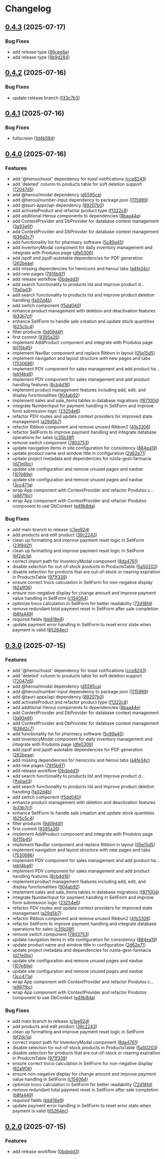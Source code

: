# Changelog

## [0.4.3](https://github.com/Nzola-Tech/nzola-gest-farm/compare/v0.4.2...v0.4.3) (2025-07-17)


### Bug Fixes

* add release type ([86cee6a](https://github.com/Nzola-Tech/nzola-gest-farm/commit/86cee6ac79b1d5aaab2af178db6359341f98c78b))
* add release type ([9b9d284](https://github.com/Nzola-Tech/nzola-gest-farm/commit/9b9d284872d971a9e71a9bf5fdb7259afd38d643))

## [0.4.2](https://github.com/Nzola-Tech/nzola-gest-farm/compare/v0.4.1...v0.4.2) (2025-07-16)


### Bug Fixes

* update release branch ([f33c7b3](https://github.com/Nzola-Tech/nzola-gest-farm/commit/f33c7b3707fcd2f417547dd62a4e401744eca20f))

## [0.4.1](https://github.com/Nzola-Tech/nzola-gest-farm/compare/v0.4.0...v0.4.1) (2025-07-16)


### Bug Fixes

* fullscreen ([1d4b584](https://github.com/Nzola-Tech/nzola-gest-farm/commit/1d4b5842d735b4cf5993f3c5f63c6a9c930f0d6b))

## [0.4.0](https://github.com/Nzola-Tech/nzola-gest-farm/compare/v0.3.0...v0.4.0) (2025-07-16)


### Features

* add '@heroui/toast' dependency for toast notifications ([cce8243](https://github.com/Nzola-Tech/nzola-gest-farm/commit/cce824327961d6d0524dafd3049534c27914cf89))
* add 'deleted' column to products table for soft deletion support ([72047d5](https://github.com/Nzola-Tech/nzola-gest-farm/commit/72047d5781668dea27769c065cefa6f82ca8dbf1))
* add @heroui/modal dependency ([d5595ca](https://github.com/Nzola-Tech/nzola-gest-farm/commit/d5595ca3549a496e80f174d0216b7d01487f6893))
* add @heroui/number-input dependency to package.json ([1115999](https://github.com/Nzola-Tech/nzola-gest-farm/commit/1115999ca03583f10d46a01074e53270e6e9c38e))
* add @tauri-apps/api dependency ([89207b0](https://github.com/Nzola-Tech/nzola-gest-farm/commit/89207b04f2e558ae704f78a37b196dc0320f77b0))
* add activateProduct and refactor product type ([f1322c8](https://github.com/Nzola-Tech/nzola-gest-farm/commit/f1322c81cb08c3595929ad02054576c6706f8239))
* add additional Heroui components to dependencies ([8baa44e](https://github.com/Nzola-Tech/nzola-gest-farm/commit/8baa44e6d03f5d2a91815dc5bea11bbd4999109f))
* add ContextProvider and DbProvider for database context management ([3a93e6f](https://github.com/Nzola-Tech/nzola-gest-farm/commit/3a93e6f3d77d955c253c3df9bc763f515320d61f))
* add ContextProvider and DbProvider for database context management ([636d2c7](https://github.com/Nzola-Tech/nzola-gest-farm/commit/636d2c70b1d522d4f212dffc7e4710589aa5dffa))
* add functionality list for pharmacy software ([5c89a45](https://github.com/Nzola-Tech/nzola-gest-farm/commit/5c89a458d5c6242a1a29a5353eee3a8260c4cade))
* add InventoryModal component for daily inventory management and integrate with Produtos page ([dfe0306](https://github.com/Nzola-Tech/nzola-gest-farm/commit/dfe0306399eb371c0d22ec2edcd7b2ecdb0599e5))
* add jspdf and jspdf-autotable dependencies for PDF generation ([262beae](https://github.com/Nzola-Tech/nzola-gest-farm/commit/262beae8208776809bd90ef87df864c4a1c74caf))
* add missing dependencies for heroicons and heroui tabs ([a4fe34c](https://github.com/Nzola-Tech/nzola-gest-farm/commit/a4fe34c59b4a10ed268eadaf272b615768074e00))
* add new pages ([7915b97](https://github.com/Nzola-Tech/nzola-gest-farm/commit/7915b976dd284a12f8fde1bfdad1b2f6f6fd3731))
* add release workflow ([0bdedd3](https://github.com/Nzola-Tech/nzola-gest-farm/commit/0bdedd3c61d38a21d76eab7eb75196350b05996a))
* add search functionality to products list and improve product d… ([1fa0ad3](https://github.com/Nzola-Tech/nzola-gest-farm/commit/1fa0ad3d2e422f7e3b407e888eb55a9c8a6aeee6))
* add search functionality to products list and improve product deletion handling ([fa02d4b](https://github.com/Nzola-Tech/nzola-gest-farm/commit/fa02d4be721fbbcfaa5df3fae71bbf4b6edeb2b1))
* add switch component ([f5dd040](https://github.com/Nzola-Tech/nzola-gest-farm/commit/f5dd0402bacf1efada8dfb2f534b7910af407926))
* enhance product management with deletion and deactivation features ([b33b7cf](https://github.com/Nzola-Tech/nzola-gest-farm/commit/b33b7cf9bd3ca3c27dc12a07e1789ed5f92b298e))
* enhance SellForm to handle sale creation and update stock quantities ([625c5c4](https://github.com/Nzola-Tech/nzola-gest-farm/commit/625c5c484f1c91ab92af30eb38dfb26a35062211))
* filter products ([9d09d4f](https://github.com/Nzola-Tech/nzola-gest-farm/commit/9d09d4ff49a2d96e7ac1199665ad1cdb164086d9))
* first commit ([9395a26](https://github.com/Nzola-Tech/nzola-gest-farm/commit/9395a261575ef55fa7b834a40928530ccdf6b235))
* implement AddProduct component and integrate with Produtos page ([b115b45](https://github.com/Nzola-Tech/nzola-gest-farm/commit/b115b45253a49b986a56709ff479d6deac371c0d))
* implement NavBar component and replace Ribbon in layout ([05e15d5](https://github.com/Nzola-Tech/nzola-gest-farm/commit/05e15d52b900b225b0347ab4a013a18733cfb16b))
* implement navigation and layout structure with new pages and tabs ([7530686](https://github.com/Nzola-Tech/nzola-gest-farm/commit/753068613a2f65e17407f9cfdceb3b76587adeb4))
* implement PDV component for sales management and add product ha… ([eb14ba9](https://github.com/Nzola-Tech/nzola-gest-farm/commit/eb14ba9ff86f85d92d89ff3b8d341e119607eef4))
* implement PDV component for sales management and add product handling features ([8cb4d16](https://github.com/Nzola-Tech/nzola-gest-farm/commit/8cb4d16c33891ba29525ada563814d70b3f1ad9f))
* implement product management features including add, edit, and display functionalities ([904ab92](https://github.com/Nzola-Tech/nzola-gest-farm/commit/904ab925ed6c346cc90b5a546216cbc028660c06))
* implement sales and sale_items tables in database migrations ([f87100d](https://github.com/Nzola-Tech/nzola-gest-farm/commit/f87100dffa56cccea64bdd2f4c280d388db4accd))
* integrate NumberInput for payment handling in SellForm and improve form submission logic ([23254e6](https://github.com/Nzola-Tech/nzola-gest-farm/commit/23254e6d7537e5b2d32fdc8f170c48710fc915b9))
* refactor PDV routes and update context providers for improved state management ([a29d5b7](https://github.com/Nzola-Tech/nzola-gest-farm/commit/a29d5b73d27e50391a2ebd3d1f54c62574328859))
* refactor Ribbon component and remove unused Ribbon2 ([41b3306](https://github.com/Nzola-Tech/nzola-gest-farm/commit/41b33064b6f263d6b683799518012669e236bedd))
* refactor SellForm to improve payment handling and integrate database operations for sales ([c35b38f](https://github.com/Nzola-Tech/nzola-gest-farm/commit/c35b38fd5face4d43bdfea2a10c0a9ab85b5fb79))
* remove switch component ([7803753](https://github.com/Nzola-Tech/nzola-gest-farm/commit/780375368f7c2421e690972a4aa3ec5e3732ab3c))
* update navigation items in site configuration for consistency ([884ea19](https://github.com/Nzola-Tech/nzola-gest-farm/commit/884ea19a8a8b5783f6e01ee87e7fe1610832eda2))
* update product name and window title in configuration ([2d62e71](https://github.com/Nzola-Tech/nzola-gest-farm/commit/2d62e71fa38a9191d1b77d89a8151a0a9e633a64))
* update project metadata and dependencies for nzola-gest-farmacia ([d21e0bc](https://github.com/Nzola-Tech/nzola-gest-farm/commit/d21e0bc69f2d07ecd690e9fc1c88f7bdc4976820))
* update site configuration and remove unused pages and navbar ([107e89e](https://github.com/Nzola-Tech/nzola-gest-farm/commit/107e89e354b47340f63f7361c1e44dff021fd838))
* update site configuration and remove unused pages and navbar ([3cc471a](https://github.com/Nzola-Tech/nzola-gest-farm/commit/3cc471af00750fdba188243708afaec1ee7bef68))
* wrap App component with ContextProvider and refactor Produtos c… ([a987fbc](https://github.com/Nzola-Tech/nzola-gest-farm/commit/a987fbcdd9eb77c176ace5f1dfafb07c5ed34c8d))
* wrap App component with ContextProvider and refactor Produtos component to use DbContext ([e49b8da](https://github.com/Nzola-Tech/nzola-gest-farm/commit/e49b8da8784179506329c22d6aa082703e25be8f))


### Bug Fixes

* add main branch to release ([c1ee92d](https://github.com/Nzola-Tech/nzola-gest-farm/commit/c1ee92dceb5c1f80a9bc198b7719b0c9b166d86b))
* add products and edit product ([39c2243](https://github.com/Nzola-Tech/nzola-gest-farm/commit/39c224340eecb35b5842a2d04f1209cd050b891e))
* clean up formatting and improve payment reset logic in SellForm ([23f8d2f](https://github.com/Nzola-Tech/nzola-gest-farm/commit/23f8d2f0eaaa2c12a18b395401de5111bcc4829f))
* clean up formatting and improve payment reset logic in SellForm ([bf2dc1a](https://github.com/Nzola-Tech/nzola-gest-farm/commit/bf2dc1a74b86e435ae7477ab33d2b2f2d1606f0a))
* correct import path for InventoryModal component ([8da4761](https://github.com/Nzola-Tech/nzola-gest-farm/commit/8da4761eb6a6be868dd85f98ddff832e0dd70c23))
* disable selection for out-of-stock products in ProductsTable ([5a50203](https://github.com/Nzola-Tech/nzola-gest-farm/commit/5a50203445fd3b1116289dedc5c6cec8177c8609))
* disable selection for products that are out-of-stock or nearing expiration in ProductsTable ([971f339](https://github.com/Nzola-Tech/nzola-gest-farm/commit/971f3394e831604cb78b22477d141d16e7f7df90))
* ensure correct troco calculation in SellForm for non-negative display ([82a1f06](https://github.com/Nzola-Tech/nzola-gest-farm/commit/82a1f06a1fe2372240045083e212dc9015f6f104))
* ensure non-negative display for change amount and improve payment value handling in SellForm ([c154064](https://github.com/Nzola-Tech/nzola-gest-farm/commit/c1540640bb089e1fbf5dd2ed937ebe7a8477b04f))
* optimize troco calculation in SellForm for better readability ([72d18fd](https://github.com/Nzola-Tech/nzola-gest-farm/commit/72d18fdf6ff47879b6fdee115d01b14e46cc2b89))
* remove redundant total payment reset in SellForm after sale completion ([b8fa449](https://github.com/Nzola-Tech/nzola-gest-farm/commit/b8fa449e143e3a63c12e70855ed13dbf87ee3b5e))
* required fields ([bb818e9](https://github.com/Nzola-Tech/nzola-gest-farm/commit/bb818e9a02fad8705013cfacea37f1b3363a41e6))
* update payment error handling in SellForm to reset error state when payment is valid ([65264ec](https://github.com/Nzola-Tech/nzola-gest-farm/commit/65264ecd1d357eac7ac07fde49f8863c70b4ed17))

## [0.3.0](https://github.com/Nzola-Tech/nzola-gest-farm/compare/v0.2.0...v0.3.0) (2025-07-15)


### Features

* add '@heroui/toast' dependency for toast notifications ([cce8243](https://github.com/Nzola-Tech/nzola-gest-farm/commit/cce824327961d6d0524dafd3049534c27914cf89))
* add 'deleted' column to products table for soft deletion support ([72047d5](https://github.com/Nzola-Tech/nzola-gest-farm/commit/72047d5781668dea27769c065cefa6f82ca8dbf1))
* add @heroui/modal dependency ([d5595ca](https://github.com/Nzola-Tech/nzola-gest-farm/commit/d5595ca3549a496e80f174d0216b7d01487f6893))
* add @heroui/number-input dependency to package.json ([1115999](https://github.com/Nzola-Tech/nzola-gest-farm/commit/1115999ca03583f10d46a01074e53270e6e9c38e))
* add @tauri-apps/api dependency ([89207b0](https://github.com/Nzola-Tech/nzola-gest-farm/commit/89207b04f2e558ae704f78a37b196dc0320f77b0))
* add activateProduct and refactor product type ([f1322c8](https://github.com/Nzola-Tech/nzola-gest-farm/commit/f1322c81cb08c3595929ad02054576c6706f8239))
* add additional Heroui components to dependencies ([8baa44e](https://github.com/Nzola-Tech/nzola-gest-farm/commit/8baa44e6d03f5d2a91815dc5bea11bbd4999109f))
* add ContextProvider and DbProvider for database context management ([3a93e6f](https://github.com/Nzola-Tech/nzola-gest-farm/commit/3a93e6f3d77d955c253c3df9bc763f515320d61f))
* add ContextProvider and DbProvider for database context management ([636d2c7](https://github.com/Nzola-Tech/nzola-gest-farm/commit/636d2c70b1d522d4f212dffc7e4710589aa5dffa))
* add functionality list for pharmacy software ([5c89a45](https://github.com/Nzola-Tech/nzola-gest-farm/commit/5c89a458d5c6242a1a29a5353eee3a8260c4cade))
* add InventoryModal component for daily inventory management and integrate with Produtos page ([dfe0306](https://github.com/Nzola-Tech/nzola-gest-farm/commit/dfe0306399eb371c0d22ec2edcd7b2ecdb0599e5))
* add jspdf and jspdf-autotable dependencies for PDF generation ([262beae](https://github.com/Nzola-Tech/nzola-gest-farm/commit/262beae8208776809bd90ef87df864c4a1c74caf))
* add missing dependencies for heroicons and heroui tabs ([a4fe34c](https://github.com/Nzola-Tech/nzola-gest-farm/commit/a4fe34c59b4a10ed268eadaf272b615768074e00))
* add new pages ([7915b97](https://github.com/Nzola-Tech/nzola-gest-farm/commit/7915b976dd284a12f8fde1bfdad1b2f6f6fd3731))
* add release workflow ([0bdedd3](https://github.com/Nzola-Tech/nzola-gest-farm/commit/0bdedd3c61d38a21d76eab7eb75196350b05996a))
* add search functionality to products list and improve product d… ([1fa0ad3](https://github.com/Nzola-Tech/nzola-gest-farm/commit/1fa0ad3d2e422f7e3b407e888eb55a9c8a6aeee6))
* add search functionality to products list and improve product deletion handling ([fa02d4b](https://github.com/Nzola-Tech/nzola-gest-farm/commit/fa02d4be721fbbcfaa5df3fae71bbf4b6edeb2b1))
* add switch component ([f5dd040](https://github.com/Nzola-Tech/nzola-gest-farm/commit/f5dd0402bacf1efada8dfb2f534b7910af407926))
* enhance product management with deletion and deactivation features ([b33b7cf](https://github.com/Nzola-Tech/nzola-gest-farm/commit/b33b7cf9bd3ca3c27dc12a07e1789ed5f92b298e))
* enhance SellForm to handle sale creation and update stock quantities ([625c5c4](https://github.com/Nzola-Tech/nzola-gest-farm/commit/625c5c484f1c91ab92af30eb38dfb26a35062211))
* filter products ([9d09d4f](https://github.com/Nzola-Tech/nzola-gest-farm/commit/9d09d4ff49a2d96e7ac1199665ad1cdb164086d9))
* first commit ([9395a26](https://github.com/Nzola-Tech/nzola-gest-farm/commit/9395a261575ef55fa7b834a40928530ccdf6b235))
* implement AddProduct component and integrate with Produtos page ([b115b45](https://github.com/Nzola-Tech/nzola-gest-farm/commit/b115b45253a49b986a56709ff479d6deac371c0d))
* implement NavBar component and replace Ribbon in layout ([05e15d5](https://github.com/Nzola-Tech/nzola-gest-farm/commit/05e15d52b900b225b0347ab4a013a18733cfb16b))
* implement navigation and layout structure with new pages and tabs ([7530686](https://github.com/Nzola-Tech/nzola-gest-farm/commit/753068613a2f65e17407f9cfdceb3b76587adeb4))
* implement PDV component for sales management and add product ha… ([eb14ba9](https://github.com/Nzola-Tech/nzola-gest-farm/commit/eb14ba9ff86f85d92d89ff3b8d341e119607eef4))
* implement PDV component for sales management and add product handling features ([8cb4d16](https://github.com/Nzola-Tech/nzola-gest-farm/commit/8cb4d16c33891ba29525ada563814d70b3f1ad9f))
* implement product management features including add, edit, and display functionalities ([904ab92](https://github.com/Nzola-Tech/nzola-gest-farm/commit/904ab925ed6c346cc90b5a546216cbc028660c06))
* implement sales and sale_items tables in database migrations ([f87100d](https://github.com/Nzola-Tech/nzola-gest-farm/commit/f87100dffa56cccea64bdd2f4c280d388db4accd))
* integrate NumberInput for payment handling in SellForm and improve form submission logic ([23254e6](https://github.com/Nzola-Tech/nzola-gest-farm/commit/23254e6d7537e5b2d32fdc8f170c48710fc915b9))
* refactor PDV routes and update context providers for improved state management ([a29d5b7](https://github.com/Nzola-Tech/nzola-gest-farm/commit/a29d5b73d27e50391a2ebd3d1f54c62574328859))
* refactor Ribbon component and remove unused Ribbon2 ([41b3306](https://github.com/Nzola-Tech/nzola-gest-farm/commit/41b33064b6f263d6b683799518012669e236bedd))
* refactor SellForm to improve payment handling and integrate database operations for sales ([c35b38f](https://github.com/Nzola-Tech/nzola-gest-farm/commit/c35b38fd5face4d43bdfea2a10c0a9ab85b5fb79))
* remove switch component ([7803753](https://github.com/Nzola-Tech/nzola-gest-farm/commit/780375368f7c2421e690972a4aa3ec5e3732ab3c))
* update navigation items in site configuration for consistency ([884ea19](https://github.com/Nzola-Tech/nzola-gest-farm/commit/884ea19a8a8b5783f6e01ee87e7fe1610832eda2))
* update product name and window title in configuration ([2d62e71](https://github.com/Nzola-Tech/nzola-gest-farm/commit/2d62e71fa38a9191d1b77d89a8151a0a9e633a64))
* update project metadata and dependencies for nzola-gest-farmacia ([d21e0bc](https://github.com/Nzola-Tech/nzola-gest-farm/commit/d21e0bc69f2d07ecd690e9fc1c88f7bdc4976820))
* update site configuration and remove unused pages and navbar ([107e89e](https://github.com/Nzola-Tech/nzola-gest-farm/commit/107e89e354b47340f63f7361c1e44dff021fd838))
* update site configuration and remove unused pages and navbar ([3cc471a](https://github.com/Nzola-Tech/nzola-gest-farm/commit/3cc471af00750fdba188243708afaec1ee7bef68))
* wrap App component with ContextProvider and refactor Produtos c… ([a987fbc](https://github.com/Nzola-Tech/nzola-gest-farm/commit/a987fbcdd9eb77c176ace5f1dfafb07c5ed34c8d))
* wrap App component with ContextProvider and refactor Produtos component to use DbContext ([e49b8da](https://github.com/Nzola-Tech/nzola-gest-farm/commit/e49b8da8784179506329c22d6aa082703e25be8f))


### Bug Fixes

* add main branch to release ([c1ee92d](https://github.com/Nzola-Tech/nzola-gest-farm/commit/c1ee92dceb5c1f80a9bc198b7719b0c9b166d86b))
* add products and edit product ([39c2243](https://github.com/Nzola-Tech/nzola-gest-farm/commit/39c224340eecb35b5842a2d04f1209cd050b891e))
* clean up formatting and improve payment reset logic in SellForm ([bf2dc1a](https://github.com/Nzola-Tech/nzola-gest-farm/commit/bf2dc1a74b86e435ae7477ab33d2b2f2d1606f0a))
* correct import path for InventoryModal component ([8da4761](https://github.com/Nzola-Tech/nzola-gest-farm/commit/8da4761eb6a6be868dd85f98ddff832e0dd70c23))
* disable selection for out-of-stock products in ProductsTable ([5a50203](https://github.com/Nzola-Tech/nzola-gest-farm/commit/5a50203445fd3b1116289dedc5c6cec8177c8609))
* disable selection for products that are out-of-stock or nearing expiration in ProductsTable ([971f339](https://github.com/Nzola-Tech/nzola-gest-farm/commit/971f3394e831604cb78b22477d141d16e7f7df90))
* ensure correct troco calculation in SellForm for non-negative display ([82a1f06](https://github.com/Nzola-Tech/nzola-gest-farm/commit/82a1f06a1fe2372240045083e212dc9015f6f104))
* ensure non-negative display for change amount and improve payment value handling in SellForm ([c154064](https://github.com/Nzola-Tech/nzola-gest-farm/commit/c1540640bb089e1fbf5dd2ed937ebe7a8477b04f))
* optimize troco calculation in SellForm for better readability ([72d18fd](https://github.com/Nzola-Tech/nzola-gest-farm/commit/72d18fdf6ff47879b6fdee115d01b14e46cc2b89))
* remove redundant total payment reset in SellForm after sale completion ([b8fa449](https://github.com/Nzola-Tech/nzola-gest-farm/commit/b8fa449e143e3a63c12e70855ed13dbf87ee3b5e))
* required fields ([bb818e9](https://github.com/Nzola-Tech/nzola-gest-farm/commit/bb818e9a02fad8705013cfacea37f1b3363a41e6))
* update payment error handling in SellForm to reset error state when payment is valid ([65264ec](https://github.com/Nzola-Tech/nzola-gest-farm/commit/65264ecd1d357eac7ac07fde49f8863c70b4ed17))

## [0.2.0](https://github.com/Nzola-Tech/nzola-gest-farm/compare/v0.1.0...v0.2.0) (2025-07-15)


### Features

* add release workflow ([0bdedd3](https://github.com/Nzola-Tech/nzola-gest-farm/commit/0bdedd3c61d38a21d76eab7eb75196350b05996a))
